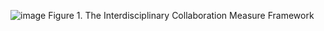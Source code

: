  ![image](https://github.com/user-attachments/assets/23c3785e-8a06-4be3-a750-3ec4be36fa24)
Figure 1. The Interdisciplinary Collaboration Measure Framework

